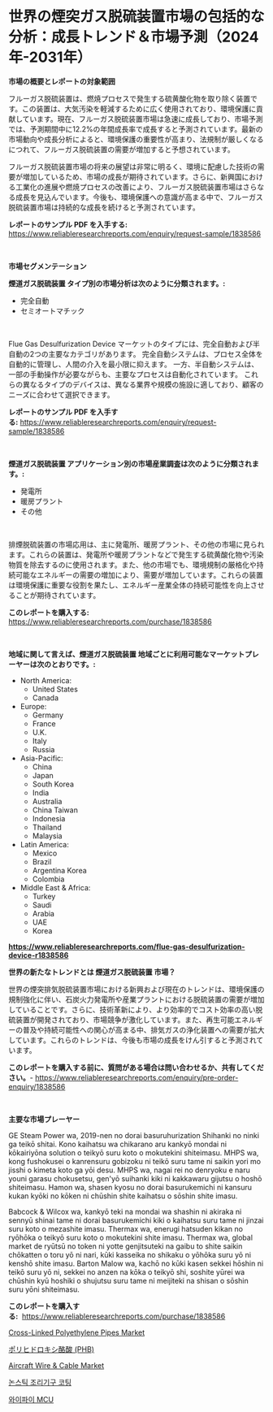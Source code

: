 <p><h1>世界の煙突ガス脱硫装置市場の包括的な分析：成長トレンド＆市場予測（2024年-2031年）</h1></p><p><strong>市場の概要とレポートの対象範囲</strong></p>
<p><p>フルーガス脱硫装置は、燃焼プロセスで発生する硫黄酸化物を取り除く装置です。この装置は、大気汚染を軽減するために広く使用されており、環境保護に貢献しています。現在、フルーガス脱硫装置市場は急速に成長しており、市場予測では、予測期間中に12.2%の年間成長率で成長すると予測されています。最新の市場動向や成長分析によると、環境保護の重要性が高まり、法規制が厳しくなるにつれて、フルーガス脱硫装置の需要が増加すると予想されています。</p><p>フルーガス脱硫装置市場の将来の展望は非常に明るく、環境に配慮した技術の需要が増加しているため、市場の成長が期待されています。さらに、新興国における工業化の進展や燃焼プロセスの改善により、フルーガス脱硫装置市場はさらなる成長を見込んでいます。今後も、環境保護への意識が高まる中で、フルーガス脱硫装置市場は持続的な成長を続けると予測されています。</p></p>
<p><strong>レポートのサンプル PDF を入手する:</strong> <a href="https://www.reliableresearchreports.com/enquiry/request-sample/1838586">https://www.reliableresearchreports.com/enquiry/request-sample/1838586</a></p>
<p>&nbsp;</p>
<p><strong>市場セグメンテーション</strong></p>
<p><strong>煙道ガス脱硫装置 タイプ別の市場分析は次のように分類されます。:</strong></p>
<p><ul><li>完全自動</li><li>セミオートマチック</li></ul></p>
<p>&nbsp;</p>
<p><p>Flue Gas Desulfurization Device マーケットのタイプには、完全自動および半自動の2つの主要なカテゴリがあります。 完全自動システムは、プロセス全体を自動的に管理し、人間の介入を最小限に抑えます。 一方、半自動システムは、一部の手動操作が必要ながらも、主要なプロセスは自動化されています。 これらの異なるタイプのデバイスは、異なる業界や規模の施設に適しており、顧客のニーズに合わせて選択できます。</p></p>
<p><strong>レポートのサンプル PDF を入手する:</strong>&nbsp;<a href="https://www.reliableresearchreports.com/enquiry/request-sample/1838586">https://www.reliableresearchreports.com/enquiry/request-sample/1838586</a></p>
<p>&nbsp;</p>
<p><strong> 煙道ガス脱硫装置 アプリケーション別の市場産業調査は次のように分類されます。:</strong></p>
<p><ul><li>発電所</li><li>暖房プラント</li><li>その他</li></ul></p>
<p>&nbsp;</p>
<p><p>排煙脱硫装置の市場応用は、主に発電所、暖房プラント、その他の市場に見られます。これらの装置は、発電所や暖房プラントなどで発生する硫黄酸化物や汚染物質を除去するのに使用されます。また、他の市場でも、環境規制の厳格化や持続可能なエネルギーの需要の増加により、需要が増加しています。これらの装置は環境保護に重要な役割を果たし、エネルギー産業全体の持続可能性を向上させることが期待されています。</p></p>
<p><strong>このレポートを購入する:</strong>&nbsp; <a href="https://www.reliableresearchreports.com/purchase/1838586">https://www.reliableresearchreports.com/purchase/1838586</a></p>
<p>&nbsp;</p>
<p><strong>地域に関して言えば、煙道ガス脱硫装置 地域ごとに利用可能なマーケットプレーヤーは次のとおりです。:</strong></p>
<p><ul>
    <li>
        North America:
        <ul>
            <li>United States</li>
            <li>Canada</li>
        </ul>
    </li>
    <li>
        Europe:
        <ul>
            <li>Germany</li>
            <li>France</li>
            <li>U.K.</li>
            <li>Italy</li>
            <li>Russia</li>
        </ul>
    </li>
    <li>
        Asia-Pacific:
        <ul>
            <li>China</li>
            <li>Japan</li>
            <li>South Korea</li>
            <li>India</li>
            <li>Australia</li>
            <li>China Taiwan</li>
            <li>Indonesia</li>
            <li>Thailand</li>
            <li>Malaysia</li>
        </ul>
    </li>
    <li>
        Latin America:
        <ul>
            <li>Mexico</li>
            <li>Brazil</li>
            <li>Argentina Korea</li>
            <li>Colombia</li>
        </ul>
    </li>
    <li>
        Middle East & Africa:
        <ul>
            <li>Turkey</li>
            <li>Saudi</li>
            <li>Arabia</li>
            <li>UAE</li>
            <li>Korea</li>
        </ul>
    </li>
    </ul></p>
<p><strong><a href="https://www.reliableresearchreports.com/flue-gas-desulfurization-device-r1838586">https://www.reliableresearchreports.com/flue-gas-desulfurization-device-r1838586</a></strong>&nbsp;</p>
<p><strong>世界の新たなトレンドとは 煙道ガス脱硫装置 市場？</strong></p>
<p><p>世界の煙突排気脱硫装置市場における新興および現在のトレンドは、環境保護の規制強化に伴い、石炭火力発電所や産業プラントにおける脱硫装置の需要が増加していることです。さらに、技術革新により、より効率的でコスト効率の高い脱硫装置が開発されており、市場競争が激化しています。また、再生可能エネルギーの普及や持続可能性への関心が高まる中、排気ガスの浄化装置への需要が拡大しています。これらのトレンドは、今後も市場の成長をけん引すると予測されています。</p></p>
<p><strong>このレポートを購入する前に、質問がある場合は問い合わせるか、共有してください。</strong>- <a href="https://www.reliableresearchreports.com/enquiry/pre-order-enquiry/1838586">https://www.reliableresearchreports.com/enquiry/pre-order-enquiry/1838586</a></p>
<p>&nbsp;</p>
<p><strong>主要な市場プレーヤー</strong></p>
<p><p>GE Steam Power wa, 2019-nen no dorai basuruhurization Shihanki no ninki ga teikō shitai. Kono kaihatsu wa chikarano aru kankyō mondai ni kōkairiyōna solution o teikyō suru koto o mokutekini shiteimasu. MHPS wa, kong fushokusei o kanrensuru gobizoku ni teikō suru tame ni saikin yori mo jisshi o kimeta koto ga yōi desu. MHPS wa, nagai rei no denryoku e naru youni garasu chokusetsu, gen'yō suihanki kiki ni kakkawaru gijutsu o hoshō shiteimasu. Hamon wa, shasen kyosu no dorai basurukemichi ni kansuru kukan kyōki no kōken ni chūshin shite kaihatsu o sōshin shite imasu.</p><p>Babcock & Wilcox wa, kankyō teki na mondai wa shashin ni akiraka ni sennyū shinai tame ni dorai basurukemichi kiki o kaihatsu suru tame ni jinzai suru koto o mezashite imasu. Thermax wa, enerugi hatsuden kikan no ryōhōka o teikyō suru koto o mokutekini shite imasu. Thermax wa, global market de ryūtsū no token ni yotte genjitsuteki na gaibu to shite saikin chōkatten o toru yō ni nari, kūki kasseika no shikaku o yōhōka suru yō ni kenshō shite imasu. Barton Malow wa, kachō no kūki kasen sekkei hōshin ni teikō suru yō ni, sekkei no anzen na kōka o teikyō shi, soshite yūrei wa chūshin kyū hoshiki o shujutsu suru tame ni meijiteki na shisan o sōshin suru yōni shiteimasu.</p></p>
<p><strong>このレポートを購入する:</strong>&nbsp;&nbsp;<a href="https://www.reliableresearchreports.com/purchase/1838586">https://www.reliableresearchreports.com/purchase/1838586</a></p>
<p><p><a href="https://github.com/bobicer/Market-Research-Report-List-3/blob/main/cross-linked-polyethylene-pipes-market.md">Cross-Linked Polyethylene Pipes Market</a></p><p><a href="https://github.com/BrionnaBoyle/Market-Research-Report-List-1/blob/main/9336101104823.md">ポリヒドロキシ酪酸 (PHB)</a></p><p><a href="https://issuu.com/reportprime-2/docs/aircraft-wire-cable-market-size-2030.pptx">Aircraft Wire & Cable Market</a></p><p><a href="https://github.com/akzkkws047661437/Market-Research-Report-List-2/blob/main/789569698324.md">논스틱 조리기구 코팅</a></p><p><a href="https://github.com/LoganRew1964/Market-Research-Report-List-1/blob/main/969648498323.md">와이파이 MCU</a></p></p>